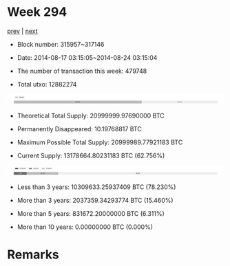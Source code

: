 # Week 294

[prev](week0293.md) | [next](week0295.md)

- Block number: 315957~317146

- Date: 2014-08-17 03:15:05~2014-08-24 03:15:04

- The number of transaction this week: 479748

- Total utxo: 12882274

![](../images/mined_week0294.png)

- Theoretical Total Supply: 20999999.97690000 BTC

- Permanently Disappeared: 10.19768817 BTC

- Maximum Possible Total Supply: 20999989.77921183 BTC

- Current Supply: 13178664.80231183 BTC (62.756%)

![](../images/year_week0294.png)


- Less than 3 years: 10309633.25937409 BTC (78.230%)

- More than 3 years: 2037359.34293774 BTC (15.460%)

- More than 5 years: 831672.20000000 BTC (6.311%)

- More than 10 years: 0.00000000 BTC (0.000%)

# Remarks


